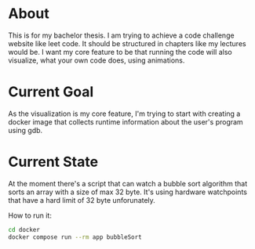 # About
This is for my bachelor thesis. I am trying to achieve a code challenge website like leet code. It should be structured in chapters like my lectures would be.
I want my core feature to be that running the code will also visualize, what your own code does, using animations.

# Current Goal
As the visualization is my core feature, I'm trying to start with creating a docker image that collects runtime information about the user's program using gdb.

# Current State
At the moment there's a script that can watch a bubble sort algorithm that sorts an array with a size of max 32 byte.
It's using hardware watchpoints that have a hard limit of 32 byte unforunately.

How to run it:
```sh
cd docker
docker compose run --rm app bubbleSort
```
